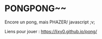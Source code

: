 # PONGPONG~~
 Encore un pong, mais PHAZER/ javascript ;v;


 Liens pour jouer : https://lixy0.github.io/pong/
